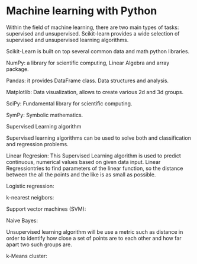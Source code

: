 #  Machine learning with Python

Within the field of machine learning, there are two main types of tasks: supervised and unsupervised. Scikit-learn provides a wide selection of supervised and unsupervised learning algorithms. 

Scikit-Learn is built on top several common data and math python libraries.

NumPy: a library for scientific computing, Linear Algebra and array package.

Pandas: it provides DataFrame class. Data structures and analysis.

Matplotlib: Data visualization, allows to create various 2d and 3d groups.

SciPy: Fundamental library for scientific computing.

SymPy: Symbolic mathematics.

Supervised Learning algorithm

Supervised learning algorithms can be used to solve both and classification and regression problems.

Linear Regresion: This Supervised Learning algorithm is used to predict continuous, numerical values based on given data input. Linear Regressiontries to find parameters of the linear function, so the distance between the all the points and the like is as small as possible.

Logistic regression:

k-nearest neigbors:

Support vector machines (SVM):

Naive Bayes:

Unsupervised learning algorithm will be use a metric such as distance in order to identify how close a set of points are to each other and how far apart two such groups are.

k-Means cluster:

